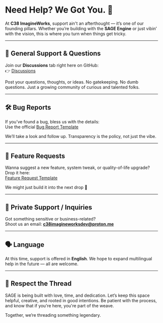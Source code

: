 # Need Help? We Got You. 🧵

At **C38 ImagineWorks**, support ain't an afterthought — it’s one of our founding pillars. Whether you’re building with the **SAGE Engine** or just vibin’ with the vision, this is where you turn when things get tricky.

---

## 💬 General Support & Questions

Join our **Discussions** tab right here on GitHub:  
👉 [Discussions](https://github.com/c38ImagineWorksDev/SAGE-ENGINE/discussions)

Post your questions, thoughts, or ideas. No gatekeeping. No dumb questions. Just a growing community of curious and talented folks.

---

## 🛠️ Bug Reports

If you’ve found a bug, bless us with the details:  
Use the official [Bug Report Template](https://github.com/c38ImagineWorksDev/SAGE-ENGINE/issues/new?assignees=&labels=bug&template=bug_report.md)

We’ll take a look and follow up. Transparency is the policy, not just the vibe.

---

## 🌟 Feature Requests

Wanna suggest a new feature, system tweak, or quality-of-life upgrade?  
Drop it here:  
[Feature Request Template](https://github.com/c38ImagineWorksDev/SAGE-ENGINE/issues/new?assignees=&labels=enhancement&template=feature_request.md)

We might just build it into the next drop 👀

---

## 📧 Private Support / Inquiries

Got something sensitive or business-related?  
Shoot us an email: **c38imagineworksdev@proton.me**

---

## 🗣️ Language

At this time, support is offered in **English**. We hope to expand multilingual help in the future — all are welcome.

---

## 🤝 Respect the Thread

SAGE is being built with love, time, and dedication. Let’s keep this space helpful, creative, and rooted in good intentions. Be patient with the process, and know that if you're here, you're part of the weave.

Together, we’re threading something legendary.
